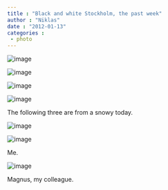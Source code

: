 ```yaml
---
title : "Black and white Stockholm, the past week"
author : "Niklas"
date : "2012-01-13"
categories : 
 - photo
---
```


![image](https://niklasblog.com/wp-content/wpid-CameraZOOM-20120109155823082.jpg "CameraZOOM-20120109155823082.jpg")

![image](https://niklasblog.com/wp-content/wpid-CameraZOOM-20120110065204020.jpg "CameraZOOM-20120110065204020.jpg")

![image](https://niklasblog.com/wp-content/wpid-CameraZOOM-20120110165205204.jpg "CameraZOOM-20120110165205204.jpg")

![image](https://niklasblog.com/wp-content/wpid-CameraZOOM-20120112154732805.jpg "CameraZOOM-20120112154732805.jpg")

The following three are from a snowy today.

![image](https://niklasblog.com/wp-content/wpid-CameraZOOM-20120113121549085.jpg "CameraZOOM-20120113121549085.jpg")

![image](https://niklasblog.com/wp-content/wpid-CameraZOOM-20120113122636551.jpg "CameraZOOM-20120113122636551.jpg")

Me.

![image](https://niklasblog.com/wp-content/wpid-CameraZOOM-20120113122920844.jpg "CameraZOOM-20120113122920844.jpg")

Magnus, my colleague.
